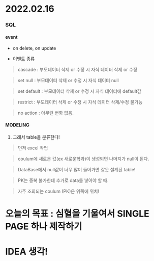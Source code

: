 # 2022.02.16

### SQL

#### event

- on delete, on update

- 이벤트 종류

> cascade : 부모데이터 삭제 or 수정 시 자식 데이터 삭제 or 수정

> set null : 부모데이터 삭제 or 수정 시 자식 데이터 null

> set default : 부모데이터 삭제 or 수정 시 자식 데이터에 default값

> restrict : 부모데이터 삭제 or 수정 시 자식 데이터 삭제/수정 불가능

> no action : 아무런 변화 없음.

#### MODELING
1. 그래서 table을 분류한다!

> 먼저 excel 작업

> coulum에 새로운 값(ex 새로운학과)이 생성되면 나머지가 null이 된다.

> DataBase에서 null값이 너무 많이 들어가면 잘못 설계된 table!

> PK는 중복 불가한데 추가로 data를 넣어야 할 때.

> 자주 조회되는 coulum (PK)은 위쪽에 위치!

# 오늘의 목표 : 심혈을 기울여서 SINGLE PAGE 하나 제작하기
# IDEA 생각!